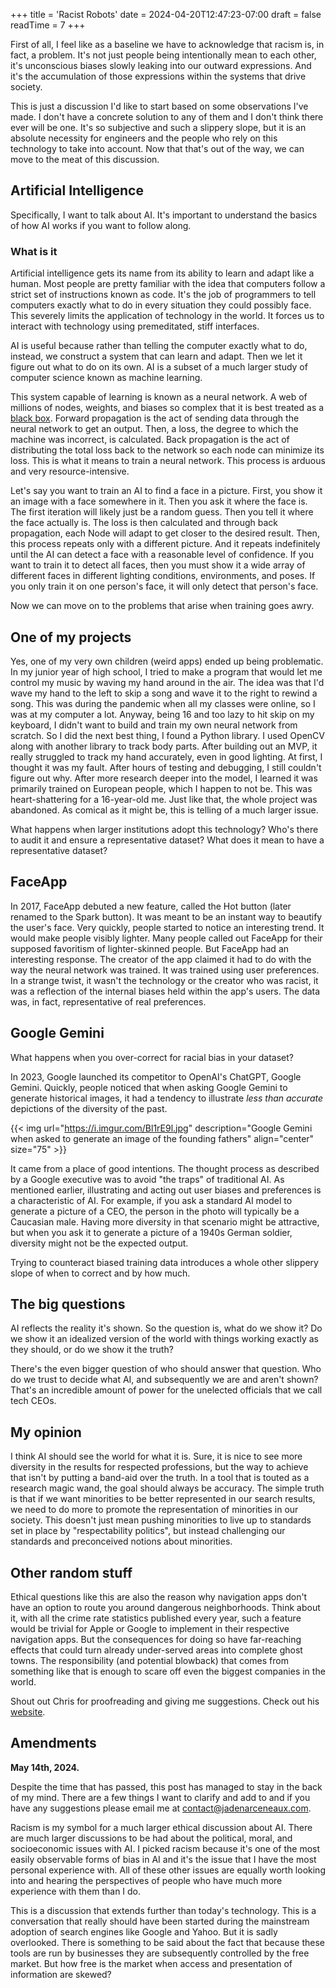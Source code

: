 +++
title = 'Racist Robots'
date = 2024-04-20T12:47:23-07:00
draft = false
readTime = 7
+++

First of all, I feel like as a baseline we have to acknowledge that racism is, in fact, a problem. It's not just people being intentionally mean to each other, it's unconscious biases slowly leaking into our outward expressions. And it's the accumulation of those expressions within the systems that drive society.

This is just a discussion I'd like to start based on some observations I've made. I don't have a concrete solution to any of them and I don't think there ever will be one. It's so subjective and such a slippery slope, but it is an absolute necessity for engineers and the people who rely on this technology to take into account. Now that that's out of the way, we can move to the meat of this discussion.

## Artificial Intelligence

Specifically, I want to talk about AI. It's important to understand the basics of how AI works if you want to follow along.

### What is it

Artificial intelligence gets its name from its ability to learn and adapt like a human. Most people are pretty familiar with the idea that computers follow a strict set of instructions known as code. It's the job of programmers to tell computers exactly what to do in every situation they could possibly face. This severely limits the application of technology in the world. It forces us to interact with technology using premeditated, stiff interfaces.

AI is useful because rather than telling the computer exactly what to do, instead, we construct a system that can learn and adapt. Then we let it figure out what to do on its own. AI is a subset of a much larger study of computer science known as machine learning.

This system capable of learning is known as a neural network. A web of millions of nodes, weights, and biases so complex that it is best treated as a [black box](https://en.wikipedia.org/wiki/Black_box). Forward propagation is the act of sending data through the neural network to get an output. Then, a loss, the degree to which the machine was incorrect, is calculated. Back propagation is the act of distributing the total loss back to the network so each node can minimize its loss. This is what it means to train a neural network. This process is arduous and very resource-intensive.

Let's say you want to train an AI to find a face in a picture. First, you show it an image with a face somewhere in it. Then you ask it where the face is. The first iteration will likely just be a random guess. Then you tell it where the face actually is. The loss is then calculated and through back propagation, each Node will adapt to get closer to the desired result. Then, this process repeats only with a different picture. And it repeats indefinitely until the AI can detect a face with a reasonable level of confidence. If you want to train it to detect all faces, then you must show it a wide array of different faces in different lighting conditions, environments, and poses. If you only train it on one person's face, it will only detect that person's face.

Now we can move on to the problems that arise when training goes awry.

## One of my projects

Yes, one of my very own children (weird apps) ended up being problematic. In my junior year of high school, I tried to make a program that would let me control my music by waving my hand around in the air. The idea was that I'd wave my hand to the left to skip a song and wave it to the right to rewind a song. This was during the pandemic when all my classes were online, so I was at my computer a lot. Anyway, being 16 and too lazy to hit skip on my keyboard, I didn't want to build and train my own neural network from scratch. So I did the next best thing, I found a Python library. I used OpenCV along with another library to track body parts. After building out an MVP, it really struggled to track my hand accurately, even in good lighting. At first, I thought it was my fault. After hours of testing and debugging, I still couldn't figure out why. After more research deeper into the model, I learned it was primarily trained on European people, which I happen to not be. This was heart-shattering for a 16-year-old me. Just like that, the whole project was abandoned. As comical as it might be, this is telling of a much larger issue.

What happens when larger institutions adopt this technology? Who's there to audit it and ensure a representative dataset? What does it mean to have a representative dataset?

## FaceApp

In 2017, FaceApp debuted a new feature, called the Hot button (later renamed to the Spark button). It was meant to be an instant way to beautify the user's face. Very quickly, people started to notice an interesting trend. It would make people visibly lighter. Many people called out FaceApp for their supposed favoritism of lighter-skinned people. But FaceApp had an interesting response. The creator of the app claimed it had to do with the way the neural network was trained. It was trained using user preferences. In a strange twist, it wasn't the technology or the creator who was racist, it was a reflection of the internal biases held within the app's users. The data was, in fact, representative of real preferences.

## Google Gemini

What happens when you over-correct for racial bias in your dataset?

In 2023, Google launched its competitor to OpenAI's ChatGPT, Google Gemini. Quickly, people noticed that when asking Google Gemini to generate historical images, it had a tendency to illustrate _less than accurate_ depictions of the diversity of the past.

{{< img
url="https://i.imgur.com/Bl1rE9l.jpg"
description="Google Gemini when asked to generate an image of the founding fathers"
align="center"
size="75" >}}

It came from a place of good intentions. The thought process as described by a Google executive was to avoid "the traps" of traditional AI. As mentioned earlier, illustrating and acting out user biases and preferences is a characteristic of AI. For example, if you ask a standard AI model to generate a picture of a CEO, the person in the photo will typically be a Caucasian male. Having more diversity in that scenario might be attractive, but when you ask it to generate a picture of a 1940s German soldier, diversity might not be the expected output.

Trying to counteract biased training data introduces a whole other slippery slope of when to correct and by how much.

## The big questions

AI reflects the reality it's shown. So the question is, what do we show it? Do we show it an idealized version of the world with things working exactly as they should, or do we show it the truth?

There's the even bigger question of who should answer that question. Who do we trust to decide what AI, and subsequently we are and aren't shown? That's an incredible amount of power for the unelected officials that we call tech CEOs.

## My opinion

I think AI should see the world for what it is. Sure, it is nice to see more diversity in the results for respected professions, but the way to achieve that isn't by putting a band-aid over the truth. In a tool that is touted as a research magic wand, the goal should always be accuracy. The simple truth is that if we want minorities to be better represented in our search results, we need to do more to promote the representation of minorities in our society. This doesn't just mean pushing minorities to live up to standards set in place by "respectability politics", but instead challenging our standards and preconceived notions about minorities.

## Other random stuff

Ethical questions like this are also the reason why navigation apps don't have an option to route you around dangerous neighborhoods. Think about it, with all the crime rate statistics published every year, such a feature would be trivial for Apple or Google to implement in their respective navigation apps. But the consequences for doing so have far-reaching effects that could turn already under-served areas into complete ghost towns. The responsibility (and potential blowback) that comes from something like that is enough to scare off even the biggest companies in the world.

Shout out Chris for proofreading and giving me suggestions. Check out his [website](https://chrisrobles.dev/).

## Amendments
**May 14th, 2024.**

Despite the time that has passed, this post has managed to stay in the back of my mind. There are a few things I want to clarify and add to and if you have any suggestions please email me at contact@jadenarceneaux.com.

Racism is my symbol for a much larger ethical discussion about AI. There are much larger discussions to be had about the political, moral, and socioeconomic issues with AI. I picked racism because it's one of the most easily observable forms of bias in AI and it's the issue that I have the most personal experience with. All of these other issues are equally worth looking into and hearing the perspectives of people who have much more experience with them than I do.

This is a discussion that extends further than today's technology. This is a conversation that really should have been started during the mainstream adoption of search engines like Google and Yahoo. But it is sadly overlooked. There is something to be said about the fact that because these tools are run by businesses they are subsequently controlled by the free market. But how free is the market when access and presentation of information are skewed?

